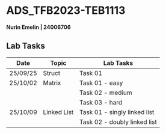 # ADS_TFB2023-TEB1113

**Nurin Emelin | 24006706**

## Lab Tasks

| Date       | Topic        | Lab Tasks                    |
|------------|--------------|------------------------------|
| 25/09/25   | Struct       | Task 01                      |
| 25/10/02   | Matrix       | Task 01 - easy               |
|            |              | Task 02 - medium             |
|            |              | Task 03 - hard               |
| 25/10/09   | Linked List  | Task 01 - singly linked list |
|            |              | Task 02 - doubly linked list |
